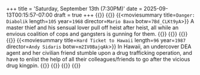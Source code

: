 +++
title = 'Saturday, September 13th (7:30PM)'
date = 2025-09-13T00:15:57-07:00
draft = true
+++
{{<movienight>}}
{{<movie>}}
{{<moviesummary title=`Danger: Diabolik` length=`105` year=`1968` director=`Mario Bava` botw=`7Bd_CLKt9yA`>}}
A master thief and his sensual lover pull off heist after heist, all while an envious coalition of cops and gangsters is gunning for them.
{{</moviesummary>}}
{{<movietrailer pSkgJY2P2gw>}}
{{</movie>}}
{{<movie>}}
{{<moviesummary title=`Hard Ticket to Hawaii` length=`96` year=`1987` director=`Andy Sidaris` botw=`m2IV0BajqAk`>}}
In Hawaii, an undercover DEA agent and her civilian friend stumble upon a drug trafficking operation, and have to enlist the help of all their colleagues/friends to go after the vicious drug kingpin.
{{</moviesummary>}}
{{<movietrailer ibvT3K71n6k>}}
{{</movie>}}
{{</movienight>}}